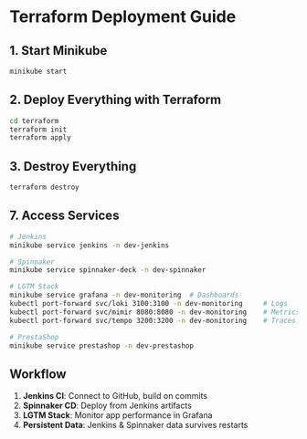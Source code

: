 # Terraform Deployment Guide

## 1. Start Minikube
```bash
minikube start
```

## 2. Deploy Everything with Terraform
```bash
cd terraform
terraform init
terraform apply
```

## 3. Destroy Everything
```bash
terraform destroy
```

## 7. Access Services
```bash
# Jenkins
minikube service jenkins -n dev-jenkins

# Spinnaker
minikube service spinnaker-deck -n dev-spinnaker

# LGTM Stack
minikube service grafana -n dev-monitoring  # Dashboards
kubectl port-forward svc/loki 3100:3100 -n dev-monitoring     # Logs
kubectl port-forward svc/mimir 8080:8080 -n dev-monitoring    # Metrics  
kubectl port-forward svc/tempo 3200:3200 -n dev-monitoring    # Traces

# PrestaShop
minikube service prestashop -n dev-prestashop
```

## Workflow
1. **Jenkins CI**: Connect to GitHub, build on commits
2. **Spinnaker CD**: Deploy from Jenkins artifacts
3. **LGTM Stack**: Monitor app performance in Grafana
4. **Persistent Data**: Jenkins & Spinnaker data survives restarts